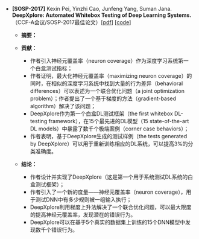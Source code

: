 - **[SOSP-2017]** Kexin Pei, Yinzhi Cao, Junfeng Yang, Suman Jana. **DeepXplore: Automated Whitebox Testing of Deep Learning Systems.** （CCF-A会议/SOSP-2017最佳论文）[[pdf](https://arxiv.org/abs/1705.06640)] [[code](https://github.com/peikexin9/deepxplore)]

  - **摘要：**

    

  - **贡献：**

    - 作者引入神经元覆盖率（neuron coverage）作为深度学习系统第一个白盒测试指标；
    - 作者证明，最大化神经元覆盖率（maximizing neuron coverage）的同时，在相似的深度学习系统中找到大量的行为差异（behavioral differences）可以表述为一个联合优化问题（a joint optimization problem）；作者提出了一个基于梯度的方法（gradient-based algorithm）解决了该问题；
    - DeepXplore作为第一个白盒DL测试框架（the first whitebox DL-testing framework），在15个最先进的DL模型（15 state-of-the-art DL models）中暴露了数千个极端案例（corner case behaviors）；
    - 作者表明，基于DeepXplore生成的测试样例（the tests generated by DeepXplore）可以用于重新训练相应的DL系统，可以提高3%的分类准确度。

  - **结论：**

    - 作者设计并实现了DeepXplore（这是第一个用于系统测试DL系统的白盒测试框架）；
    - 作者引入了一个新的度量——神经元覆盖率（neuron coverage），用于测试DNN中有多少规则被一组输入执行；
    - DeepXplore利用梯度上升法解决了一个联合优化问题，可以最大限度的提高神经元覆盖率，发现潜在的错误行为。
    - DeepXplore可以在基于5个真实的数据集上训练的15个DNN模型中发现数千个错误行为。

